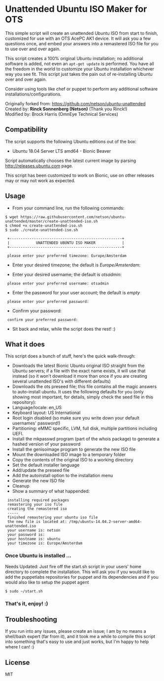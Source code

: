 # Unattended Ubuntu ISO Maker for OTS

This simple script will create an unattended Ubuntu ISO from start to finish, customized for use with an OTS AcePC AK1 device. It will ask you a few questions once, and embed your answers into a remastered ISO file for you to use over and over again.

This script creates a 100% original Ubuntu installation; no additional software is added, not even an ```apt-get update``` is performed. You have all the freedom in the world to customize your Ubuntu installation whichever way you see fit. This script just takes the pain out of re-installing Ubuntu over and over again.

Consider using tools like chef or puppet to perform any additional software installations/configurations. 

Originally forked from: https://github.com/netson/ubuntu-unattended  
Created by: **Rinck Sonnenberg (Netson)** (Thank you Rinck!)  
Modified by: Brock Harris (OmnEye Technical Services)  

## Compatibility

The script supports the following Ubuntu editions out of the box:
* Ubuntu 18.04 Server LTS amd64 - Bionic Beaver

Script automatically chooses the latest current image by parsing http://releases.ubuntu.com page.

This script has been customized to work on Bionic, use on other releases may or may not work as expected. 

## Usage

* From your command line, run the following commands:

```
$ wget https://raw.githubusercontent.com/netson/ubuntu-unattended/master/create-unattended-iso.sh
$ chmod +x create-unattended-iso.sh
$ sudo ./create-unattended-iso.sh

 +---------------------------------------------------+
 |            UNATTENDED UBUNTU ISO MAKER            |
 +---------------------------------------------------+

 please enter your preferred timezone: Europe/Amsterdam
```
* Enter your desired timezone; the default is *Europe/Amsterdam*:

* Enter your desired username; the default is *otsadmin*:

```
 please enter your preferred username: otsadmin
```

* Enter the password for your user account; the default is *empty*

```
 please enter your preferred password:
```

* Confirm your password:

```
 confirm your preferred password:
```

* Sit back and relax, while the script does the rest! :)

## What it does

This script does a bunch of stuff, here's the quick walk-through:

* Downloads the latest Bionic Ubuntu original ISO straight from the Ubuntu servers; if a file with the exact name exists, it will use that instead (so it won't download it more than once if you are creating several unattended ISO's with different defaults)
* Downloads the ots preseed file; this file contains all the magic answers to auto-install ubuntu. It uses the following defaults for you (only showing most important, for details, simply check the seed file in this repository):
 * Language/locale: en_US
 * Keyboard layout: US International
 * Root login disabled (so make sure you write down your default usernames' password!)
 * Partitioning: eMMC specific, LVM, full disk, multiple partitions including UEFI.
* Install the mkpasswd program (part of the whois package) to generate a hashed version of your password
* Install the genisoimage program to generate the new ISO file
* Mount the downloaded ISO image to a temporary folder
* Copy the contents of the original ISO to a working directory
* Set the default installer language
* Add/update the preseed file
* Add the autoinstall option to the installation menu
* Generate the new ISO file
* Cleanup
* Show a summary of what happended:

```  
 installing required packages
 remastering your iso file
 creating the remastered iso
 -----
 finished remastering your ubuntu iso file
 the new file is located at: /tmp/ubuntu-14.04.2-server-amd64-unattended.iso
 your username is: netson
 your password is: 
 your hostname is: ubuntu
 your timezone is: Europe/Amsterdam
```

### Once Ubuntu is installed ...

Needs Updated:
Just fire off the start.sh script in your users' home directory to complete the installation. This will ask you if you would like to add the puppetlabs repositories for puppet and its dependencies and if you would also like to setup the puppet agent

```$ sudo ~/start.sh``` 

### That's it, enjoy! :)

## Troubleshooting

If you run into any issues, please create an issue; I am by no means a shell/bash expert (far from it), and it took me a while to compile this script into something that's easy to use and just works, but I'm happy to help where I can! :)

## License
MIT
